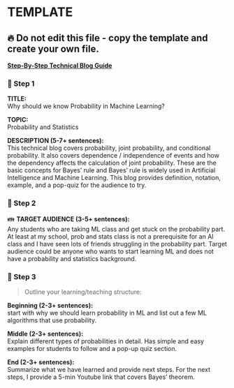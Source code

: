 # TEMPLATE

## :fire: Do not edit this file - copy the template and create your own file.

**[Step-By-Step Technical Blog Guide](https://hq.bitproject.org/how-to-write-a-technical-blog/)**

### :pushpin: Step 1
**TITLE:**    
Why should we know Probability in Machine Learning?

**TOPIC:**    
Probability and Statistics

**DESCRIPTION (5-7+ sentences):**    
This technical blog covers probability, joint probability, and conditional probability. It also covers dependence / independence of events and how the dependency affects the calculation of joint probability. These are the basic concepts for Bayes’ rule and Bayes’ rule is widely used in Artificial Intelligence and Machine Learning. This blog provides definition, notation, example, and a pop-quiz for the audience to try. 


### :pushpin: Step 2
:family: **TARGET AUDIENCE (3-5+ sentences):**    
Any students who are taking ML class and get stuck on the probability part. At least at my school, prob and stats class is not a prerequisite for an AI class and I have seen lots of friends struggling in the probability part. Target audience could be anyone who wants to start learning ML and does not have a probability and statistics background. 

### :pushpin: Step 3
> Outline your learning/teaching structure: 

**Beginning (2-3+ sentences):**    
start with why we should learn probability in ML and list out a few ML algorithms that use probability.

**Middle (2-3+ sentences):**    
Explain different types of probabilities in detail. Has simple and easy examples for students to follow and a pop-up quiz section.

**End (2-3+ sentences):**    
Summarize what we have learned and provide next steps. For the next steps, I provide a 5-min Youtube link that covers Bayes’ theorem.
